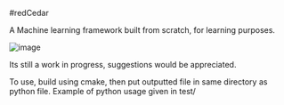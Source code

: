 #redCedar


A Machine learning framework built from scratch, for learning purposes.

![image](https://github.com/user-attachments/assets/c39f3d89-ffda-4f36-90fa-f9dc97b2f04a)

Its still a work in progress, suggestions would be appreciated.

To use, build using cmake, then put outputted file in same directory as python file. Example of python usage given in test/
